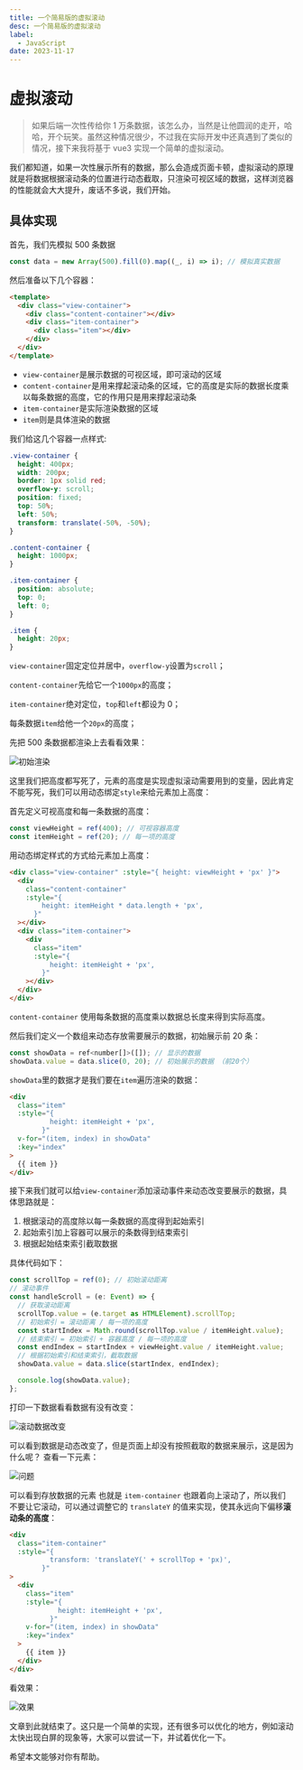 ```yaml
---
title: 一个简易版的虚拟滚动
desc: 一个简易版的虚拟滚动
label:
  - JavaScript
date: 2023-11-17
---
```


# 虚拟滚动

> 如果后端一次性传给你 1 万条数据，该怎么办，当然是让他圆润的走开，哈哈，开个玩笑。虽然这种情况很少，不过我在实际开发中还真遇到了类似的情况，接下来我将基于 vue3 实现一个简单的虚拟滚动。

我们都知道，如果一次性展示所有的数据，那么会造成页面卡顿，虚拟滚动的原理就是将数据根据滚动条的位置进行动态截取，只渲染可视区域的数据，这样浏览器的性能就会大大提升，废话不多说，我们开始。

## 具体实现

首先，我们先模拟 500 条数据

```js
const data = new Array(500).fill(0).map((_, i) => i); // 模拟真实数据
```

然后准备以下几个容器：

```html
<template>
  <div class="view-container">
    <div class="content-container"></div>
    <div class="item-container">
      <div class="item"></div>
    </div>
  </div>
</template>
```

- `view-container`是展示数据的可视区域，即可滚动的区域
- `content-container`是用来撑起滚动条的区域，它的高度是实际的数据长度乘以每条数据的高度，它的作用只是用来撑起滚动条
- `item-container`是实际渲染数据的区域
- `item`则是具体渲染的数据

我们给这几个容器一点样式:

```css
.view-container {
  height: 400px;
  width: 200px;
  border: 1px solid red;
  overflow-y: scroll;
  position: fixed;
  top: 50%;
  left: 50%;
  transform: translate(-50%, -50%);
}

.content-container {
  height: 1000px;
}

.item-container {
  position: absolute;
  top: 0;
  left: 0;
}

.item {
  height: 20px;
}
```

`view-container`固定定位并居中，`overflow-y`设置为`scroll`；

`content-container`先给它一个`1000px`的高度；

`item-container`绝对定位，`top`和`left`都设为 0；

每条数据`item`给他一个`20px`的高度；

先把 500 条数据都渲染上去看看效果：

![初始渲染](https://raw.githubusercontent.com/CodingAndSleeping/picgo/master/%E5%88%9D%E5%A7%8B%E6%B8%B2%E6%9F%93.png)

这里我们把高度都写死了，元素的高度是实现虚拟滚动需要用到的变量，因此肯定不能写死，我们可以用动态绑定`style`来给元素加上高度：

首先定义可视高度和每一条数据的高度：

```js
const viewHeight = ref(400); // 可视容器高度
const itemHeight = ref(20); // 每一项的高度
```

用动态绑定样式的方式给元素加上高度：

```html
<div class="view-container" :style="{ height: viewHeight + 'px' }">
  <div
    class="content-container"
    :style="{
        height: itemHeight * data.length + 'px',
      }"
  ></div>
  <div class="item-container">
    <div
      class="item"
      :style="{
          height: itemHeight + 'px',
        }"
    ></div>
  </div>
</div>
```

`content-container` 使用每条数据的高度乘以数据总长度来得到实际高度。

然后我们定义一个数组来动态存放需要展示的数据，初始展示前 20 条：

```js
const showData = ref<number[]>([]); // 显示的数据
showData.value = data.slice(0, 20); // 初始展示的数据 （前20个）
```

`showData`里的数据才是我们要在`item`遍历渲染的数据：

```html
<div
  class="item"
  :style="{
          height: itemHeight + 'px',
        }"
  v-for="(item, index) in showData"
  :key="index"
>
  {{ item }}
</div>
```

接下来我们就可以给`view-container`添加滚动事件来动态改变要展示的数据，具体思路就是：

1. 根据滚动的高度除以每一条数据的高度得到起始索引
2. 起始索引加上容器可以展示的条数得到结束索引
3. 根据起始结束索引截取数据

具体代码如下：

```js
const scrollTop = ref(0); // 初始滚动距离
// 滚动事件
const handleScroll = (e: Event) => {
  // 获取滚动距离
  scrollTop.value = (e.target as HTMLElement).scrollTop;
  // 初始索引 = 滚动距离 / 每一项的高度
  const startIndex = Math.round(scrollTop.value / itemHeight.value);
  // 结束索引 = 初始索引 + 容器高度 / 每一项的高度
  const endIndex = startIndex + viewHeight.value / itemHeight.value;
  // 根据初始索引和结束索引，截取数据
  showData.value = data.slice(startIndex, endIndex);

  console.log(showData.value);
};
```

打印一下数据看看数据有没有改变：

![滚动数据改变](https://raw.githubusercontent.com/CodingAndSleeping/picgo/master/%E6%BB%9A%E5%8A%A8%E6%95%B0%E6%8D%AE%E6%94%B9%E5%8F%98.png)

可以看到数据是动态改变了，但是页面上却没有按照截取的数据来展示，这是因为什么呢？ 查看一下元素：

![问题](https://raw.githubusercontent.com/CodingAndSleeping/picgo/master/%E9%97%AE%E9%A2%98.png)

可以看到存放数据的元素 也就是 `item-container` 也跟着向上滚动了，所以我们不要让它滚动，可以通过调整它的 `translateY` 的值来实现，使其永远向下偏移**滚动条的高度**：

```html
<div
  class="item-container"
  :style="{
          transform: 'translateY(' + scrollTop + 'px)',
        }"
>
  <div
    class="item"
    :style="{
            height: itemHeight + 'px',
          }"
    v-for="(item, index) in showData"
    :key="index"
  >
    {{ item }}
  </div>
</div>
```

看效果：

![效果](https://raw.githubusercontent.com/CodingAndSleeping/picgo/master/%E6%95%88%E6%9E%9C.gif)

文章到此就结束了。这只是一个简单的实现，还有很多可以优化的地方，例如滚动太快出现白屏的现象等，大家可以尝试一下，并试着优化一下。

希望本文能够对你有帮助。
